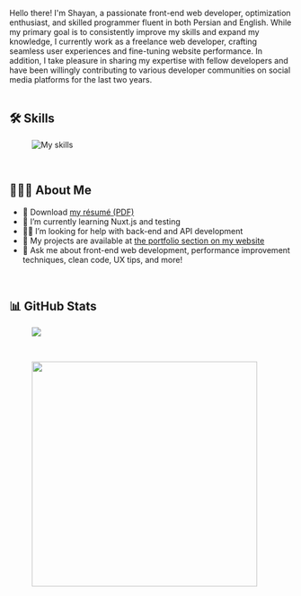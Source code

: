 Hello there! I'm Shayan, a passionate front-end web developer, optimization enthusiast, and skilled programmer fluent in both Persian and English. While my primary goal is to consistently improve my skills and expand my knowledge, I currently work as a freelance web developer, crafting seamless user experiences and fine-tuning website performance. In addition, I take pleasure in sharing my expertise with fellow developers and have been willingly contributing to various developer communities on social media platforms for the last two years.
<br /><br />

## 🛠️ Skills
<figure>
  <img alt="My skills" src="https://go-skill-icons.vercel.app/api/icons?i=md,vscode,git,github,netlify,vite,html,svg,css,sass,tailwind,js,ts,astro,vue,pinia,nuxtjs,storybook,graphql" />
</figure>
<br />

## 👨🏻‍💻 About Me
<ul>
  <li>📄 Download <a download href="./resume.pdf">my résumé (PDF)</a></li>
  <li>🌱 I’m currently learning Nuxt.js and testing</li>
  <li>🤝🏼 I’m looking for help with back-end and API development</li>
  <li>📁 My projects are available at <a href="https://shayan-zamani.me/#portfolio">the portfolio section on my website</a></li>
  <li>💬 Ask me about front-end web development, performance improvement techniques, clean code, UX tips, and more!</li>
</ul>
<br />

## 📊 GitHub Stats
<span>
  <figure>
    <img src="https://github-readme-streak-stats.herokuapp.com/?user=ShayanTheNerd&theme=dark&card_width=430" />
  </figure>
</span>
&nbsp;
<span>
  <figure>
    <img width="401" align="top" src="https://github-readme-stats.vercel.app/api?username=ShayanTheNerd&theme=dark&include_all_commits=true&count_private=true&rank_icon=github" />
  </figure>
</span>
